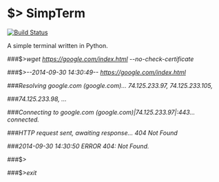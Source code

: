 $> SimpTerm
========

[![Build Status](https://travis-ci.org/deavmi/SimpTerm.svg?branch=master)](https://travis-ci.org/deavmi/SimpTerm)

A simple terminal written in Python.

###$>_wget https://google.com/index.html --no-check-certificate_

###$>_--2014-09-30 14:30:49--  https://google.com/index.html_

###_Resolving google.com (google.com)... 74.125.233.97, 74.125.233.105,_

###_74.125.233.98, ..._

###_Connecting to google.com (google.com)|74.125.233.97|:443... connected._

###_HTTP request sent, awaiting response... 404 Not Found_

###_2014-09-30 14:30:50 ERROR 404: Not Found._

###$>

###$>_exit_
